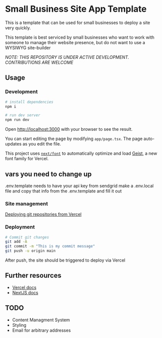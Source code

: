 # Small Business Site App Template

This is a template that can be used for small businesses to deploy a site very quickly.

This template is best serviced by small businesses who want to work with someone to manage their
website presence, but do not want to use a WYSIWYG site-builder

_NOTE: THIS REPOSITORY IS UNDER ACTIVE DEVELOPMENT. CONTRIBUTIONS ARE WELCOME_

## Usage

### Development

```bash
# install dependencies
npm i

# run dev server
npm run dev
```

Open [http://localhost:3000](http://localhost:3000) with your browser to see the result.

You can start editing the page by modifying `app/page.tsx`. The page auto-updates as you edit the file.

This project uses [`next/font`](https://nextjs.org/docs/app/building-your-application/optimizing/fonts) to automatically optimize and load [Geist](https://vercel.com/font), a new font family for Vercel.

## vars you need to change up

.env.template needs to have your api key from sendgrid
make a .env.local file and copy that info from the .env.template and fill it out

### Site management

[Deploying git repositories from Vercel](https://vercel.com/docs/deployments/git)

### Deployment

```bash
# Commit git changes
git add -A
git commit -m "This is my commit message"
git push -u origin main
```

After push, the site should be triggered to deploy via Vercel

## Further resources

- [Vercel docs](https://vercel.com/docs)
- [NextJS docs](https://nextjs.org/docs)

## TODO

- Content Managment System
- Styling
- Email for arbitrary addresses
